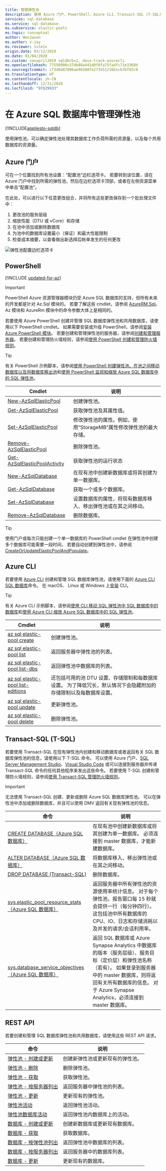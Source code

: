 ```yaml
---
title: 管理弹性池
description: 使用 Azure 门户、PowerShell、Azure CLI、Transact-SQL (T-SQL) 和 Rest API 创建和管理 Azure SQL 数据库弹性池。
services: sql-database
ms.service: sql-database
ms.subservice: elastic-pools
ms.topic: conceptual
author: WenJason
ms.author: v-jay
ms.reviewer: sstein
origin.date: 03/12/2019
ms.date: 01/04/2020
ms.custom: seoapril2019 sqldbrb=1, devx-track-azurecli
ms.openlocfilehash: 77550900c37db88a441d0f8fa75fa4fc71e3369d
ms.sourcegitcommit: cf3d8d87096ae96388fe273551216b1cb7bf92c0
ms.translationtype: HT
ms.contentlocale: zh-CN
ms.lasthandoff: 12/31/2020
ms.locfileid: "97829933"
---
```

# <a name="manage-elastic-pools-in-azure-sql-database"></a>在 Azure SQL 数据库中管理弹性池
[!INCLUDE[appliesto-sqldb](../includes/appliesto-sqldb.md)]

使用弹性池，可以确定弹性池处理其数据库工作负荷所需的资源量，以及每个共用数据库的资源量。

## <a name="azure-portal"></a>Azure 门户

可在一个位置找到所有池设置：“配置池”边栏选项卡。 若要转到该位置，请在 Azure 门户中找到所需的弹性池，然后在边栏选项卡顶部，或者在左侧资源菜单中单击“配置池”。

在此处，可以进行以下任意更改组合，并将所有这些更改保存到一个批处理文件中：

1. 更改池的服务层级
2. 缩放性能（DTU 或 vCore）和存储
3. 在池中添加或删除数据库
4. 为池中的数据库设置最小（保证）和最大性能限制
5. 检查成本摘要，以查看做出新选择后帐单发生的任何更改

![弹性池配置边栏选项卡](./media/elastic-pool-manage/configure-pool.png)

## <a name="powershell"></a>PowerShell

[!INCLUDE [updated-for-az](../../../includes/updated-for-az.md)]
> [!IMPORTANT]
> PowerShell Azure 资源管理器模块仍受 Azure SQL 数据库的支持，但所有未来的开发都是针对 Az.Sql 模块的。 若要了解这些 cmdlet，请参阅 [AzureRM.Sql](https://docs.microsoft.com/powershell/module/AzureRM.Sql/)。 Az 模块和 AzureRm 模块中的命令参数大体上是相同的。

若要使用 Azure PowerShell 创建并管理 SQL 数据库弹性池和共用数据库，请使用以下 PowerShell cmdlet。 如果需要安装或升级 PowerShell，请参阅[安装 Azure PowerShell 模块](https://docs.microsoft.com/powershell/azure/install-az-ps)。 若要创建和管理弹性池的服务器，请参阅[创建和管理服务器](logical-servers.md)。 若要创建和管理防火墙规则，请参阅[使用 PowerShell 创建和管理防火墙规则](firewall-configure.md#use-powershell-to-manage-server-level-ip-firewall-rules)。

> [!TIP]
> 有关 PowerShell 示例脚本，请参阅[使用 PowerShell 创建弹性池、在池之间移动数据库以及将数据库移出池](scripts/move-database-between-elastic-pools-powershell.md)和[使用 PowerShell 监视和缩放 Azure SQL 数据库中的 SQL 弹性池](scripts/monitor-and-scale-pool-powershell.md)。
>

| Cmdlet | 说明 |
| --- | --- |
|[New-AzSqlElasticPool](https://docs.microsoft.com/powershell/module/az.sql/new-azsqlelasticpool)|创建弹性池。|
|[Get-AzSqlElasticPool](https://docs.microsoft.com/powershell/module/az.sql/get-azsqlelasticpool)|获取弹性池及其属性值。|
|[Set-AzSqlElasticPool](https://docs.microsoft.com/powershell/module/az.sql/set-azsqlelasticpool)|修改弹性池的属性。例如，使用“StorageMB”属性修改弹性池的最大存储。|
|[Remove-AzSqlElasticPool](https://docs.microsoft.com/powershell/module/az.sql/remove-azsqlelasticpool)|删除弹性池。|
|[Get-AzSqlElasticPoolActivity](https://docs.microsoft.com/powershell/module/az.sql/get-azsqlelasticpoolactivity)|获取弹性池的运行状态|
|[New-AzSqlDatabase](https://docs.microsoft.com/powershell/module/az.sql/new-azsqldatabase)|在现有池中创建新数据库或将其创建为单一数据库。 |
|[Get-AzSqlDatabase](https://docs.microsoft.com/powershell/module/az.sql/get-azsqldatabase)|获取一个或多个数据库。|
|[Set-AzSqlDatabase](https://docs.microsoft.com/powershell/module/az.sql/set-azsqldatabase)|设置数据库的属性，将现有数据库移入、移出弹性池或在其之间移动。|
|[Remove-AzSqlDatabase](https://docs.microsoft.com/powershell/module/az.sql/remove-azsqldatabase)|删除数据库。|

> [!TIP]
> 使用门户或每次只能创建一个单一数据库的 PowerShell cmdlet 在弹性池中创建多个数据库可能需要一段时间。 若要自动创建到弹性池中，请参阅 [CreateOrUpdateElasticPoolAndPopulate](https://gist.github.com/billgib/d80c7687b17355d3c2ec8042323819ae)。

## <a name="azure-cli"></a>Azure CLI

若要使用 [Azure CLI](/cli/) 创建和管理 SQL 数据库弹性池，请使用下面的 [Azure CLI SQL 数据库](/cli/sql/db)命令。 在 macOS、 Linux 或 Windows 上[安装](/cli/install-azure-cli) CLI。

> [!TIP]
> 有关 Azure CLI 示例脚本，请参阅[使用 CLI 移动 SQL 弹性池中 SQL 数据库中的数据库](scripts/move-database-between-elastic-pools-cli.md)和[使用 Azure CLI 缩放 Azure SQL 数据库中的 SQL 弹性池](scripts/scale-pool-cli.md)。
>

| Cmdlet | 说明 |
| --- | --- |
|[az sql elastic-pool create](/cli/sql/elastic-pool#az-sql-elastic-pool-create)|创建弹性池。|
|[az sql elastic-pool list](/cli/sql/elastic-pool#az-sql-elastic-pool-list)|返回服务器中弹性池的列表。|
|[az sql elastic-pool list-dbs](/cli/sql/elastic-pool#az-sql-elastic-pool-list-dbs)|返回弹性池中数据库的列表。|
|[az sql elastic-pool list-editions](/cli/sql/elastic-pool#az-sql-elastic-pool-list-editions)|还包括可用的池 DTU 设置、存储限制和每数据库设置。 为了降低冗长，默认情况下会隐藏附加的存储限制以及每数据库设置。|
|[az sql elastic-pool update](/cli/sql/elastic-pool#az-sql-elastic-pool-update)|更新弹性池。|
|[az sql elastic-pool delete](/cli/sql/elastic-pool#az-sql-elastic-pool-delete)|删除弹性池。|

## <a name="transact-sql-t-sql"></a>Transact-SQL (T-SQL)

若要使用 Transact-SQL 在现有弹性池内创建和移动数据库或者返回有关 SQL 数据库弹性池的信息，请使用以下 T-SQL 命令。 可以使用 Azure 门户、[SQL Server Management Studio](https://docs.microsoft.com/sql/ssms/use-sql-server-management-studio)、[Visual Studio Code](https://code.visualstudio.com/docs) 或可以连接到服务器并传递 Transact-SQL 命令的任何其他程序来发出这些命令。 若要使用 T-SQL 创建和管理防火墙规则，请参阅[使用 Transact-SQL 管理防火墙规则](firewall-configure.md#use-transact-sql-to-manage-ip-firewall-rules)。

> [!IMPORTANT]
> 无法使用 Transact-SQL 创建、更新或删除 Azure SQL 数据库弹性池。 可以在弹性池中添加或删除数据库，并且可以使用 DMV 返回有关现有弹性池的信息。
>

| 命令 | 说明 |
| --- | --- |
|[CREATE DATABASE（Azure SQL 数据库）](https://docs.microsoft.com/sql/t-sql/statements/create-database-azure-sql-database)|在现有池中创建新数据库或将其创建为单一数据库。 必须连接到 master 数据库，才能新建数据库。|
|[ALTER DATABASE（Azure SQL 数据库）](https://docs.microsoft.com/sql/t-sql/statements/alter-database-azure-sql-database) |将数据库移入、移出弹性池或在其之间移动。|
|[DROP DATABASE (Transact-SQL)](https://docs.microsoft.com/sql/t-sql/statements/drop-database-transact-sql)|删除数据库。|
|[sys.elastic_pool_resource_stats（Azure SQL 数据库）](https://docs.microsoft.com/sql/relational-databases/system-catalog-views/sys-elastic-pool-resource-stats-azure-sql-database)|返回服务器中所有弹性池的资源使用率统计信息。 对于每个弹性池，报告窗口每 15 秒就会提供一行（每分钟四行）。 这包括池中所有数据库的 CPU、IO、日志和存储消耗以及并发的请求/会话利用率。|
|[sys.database_service_objectives（Azure SQL 数据库）](https://docs.microsoft.com/sql/relational-databases/system-catalog-views/sys-database-service-objectives-azure-sql-database)|返回 SQL 数据库或 Azure Synapse Analytics 中数据库的版本（服务层级）、服务目标（定价层）和弹性池名称（若有）。 如果登录到服务器中的 master 数据库，则将返回有关所有数据库的信息。 对于 Azure Synapse Analytics，必须连接到 master 数据库。|

## <a name="rest-api"></a>REST API

若要创建和管理 SQL 数据库弹性池和共用数据库，请使用这些 REST API 请求。

| 命令 | 说明 |
| --- | --- |
|[弹性池 - 创建或更新](https://docs.microsoft.com/rest/api/sql/elasticpools/createorupdate)|创建新弹性池或更新现有的弹性池。|
|[弹性池 - 删除](https://docs.microsoft.com/rest/api/sql/elasticpools/delete)|删除弹性池。|
|[弹性池 - 获取](https://docs.microsoft.com/rest/api/sql/elasticpools/get)|获取弹性池。|
|[弹性池 - 按服务器列出](https://docs.microsoft.com/rest/api/sql/elasticpools/listbyserver)|返回服务器中弹性池的列表。|
|[弹性池 - 更新](https://docs.microsoft.com/rest/api/sql/elasticpools/update)|更新现有的弹性池。|
|[弹性池活动](https://docs.microsoft.com/rest/api/sql/elasticpoolactivities)|返回弹性池活动。|
|[弹性池数据库活动](https://docs.microsoft.com/rest/api/sql/elasticpooldatabaseactivities)|返回弹性池内数据库上的活动。|
|[数据库 - 创建或更新](https://docs.microsoft.com/rest/api/sql/databases/createorupdate)|创建新数据库或更新现有数据库。|
|[数据库 - 获取](https://docs.microsoft.com/rest/api/sql/databases/get)|获取数据库。|
|[数据库 - 按弹性池列出](https://docs.microsoft.com/rest/api/sql/databases/listbyelasticpool)|返回弹性池中数据库的列表。|
|[数据库 - 按服务器列出](https://docs.microsoft.com/rest/api/sql/databases/listbyserver)|返回服务器中的数据库列表。|
|[数据库 - 更新](https://docs.microsoft.com/rest/api/sql/databases/update)|更新现有的数据库。|

